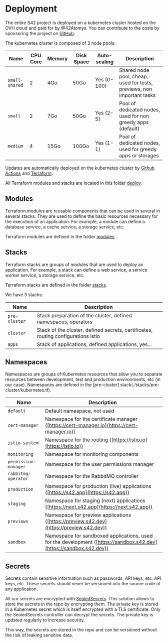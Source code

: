 # Deployment

The entire S42 project is deployed on a kubernetes cluster hosted on the OVH cloud and paid for by @42Atomys.
You can contribute to the costs by sponsoring the project on [GitHub](https://github.com/sponsors/42Atomys).

The kubernetes cluster is composed of 3 node pools:

| Name           | CPU Core | Memory | Disk Space | Auto-scaling | Description                                                            |
| -------------- | -------- | ------ | ---------- | ------------ | ---------------------------------------------------------------------- |
| `small-shared` | 2        | 4Go    | 50Go       | Yes (0-100)  | Shared node pool, cheap, used for tests, previews, non important tasks |
| `small`        | 2        | 7Go    | 50Go       | Yes (2-5)    | Pool of dedicated nodes, used for non greedy apps (default)            |
| `medium`       | 4        | 15Go   | 100Go      | Yes (1-1)    | Pool of dedicated nodes, used for greedy apps or storages              |

Updates are automatically deployed on the kubernetes cluster by
[Github Actions](../.github/workflows/ci.yaml) and [Terraform](https://terraform.io/).

All Terraform modules and stacks are located in this folder [deploy](./).

## Modules

Terraform modules are reusable components that can be used in several
in several stacks. They are used to define the basic resources
necessary for the execution of an application. For example, a module can define
a database service, a cache service, a storage service, etc.

Terraform modules are defined in the folder [modules](./modules/).

## Stacks

Terraform stacks are groups of modules that are used to deploy
an application. For example, a stack can define a web service, a service
worker service, a storage service, etc.

Terraform stacks are defined in the folder [stacks](./stacks/).

We have 3 stacks:

| Name          | Description                                                                       |
| ------------- | --------------------------------------------------------------------------------- |
| `pre-cluster` | Stack preparation of the cluster, defined namespaces, operators                   |
| `cluster`     | Stack of the cluster, defined secrets, certificates, routing configurations istio |
| `apps`        | Stack of applications, defined applications, yes...                               |

## Namespaces

Namespaces are groups of Kubernetes resources that allow you to separate
resources between development, test and production environments,
etc (in our case). Namespaces are defined in the [pre-cluster] stack(./stacks/pre-cluster/kubernetes.tf).

| Name                 | Description                                                                                                         |
| -------------------- | ------------------------------------------------------------------------------------------------------------------- |
| `default`            | Default namespace, not used                                                                                         |
| `cert-manager`       | Namespace for the certificate manager ([https://cert-manager.io](https://cert-manager.io))                          |
| `istio-system`       | Namespace for the routing ([https://istio.io](https://istio.io))                                                    |
| `monitoring`         | Namespace for monitoring components                                                                                 |
| `permission-manager` | Namespace for the user permissions manager                                                                          |
| `rabbitmq-operator`  | Namespace for the RabbitMQ controller                                                                               |
| `production`         | Namespace for production (live) applications ([https://s42.app](https://s42.app))                                   |
| `staging`            | Namespace for staging (next) applications ([https://next.s42.app](https://next.s42.app))                            |
| `previews`           | Namespace for preview applications ([https://preview.s42.dev](https://preview.s42.dev))                             |
| `sandbox`            | Namespace for sandboxed applications, used for the development ([https://sandbox.s42.dev](https://sandbox.s42.dev)) |

## Secrets

Secrets contain sensitive information such as passwords, API keys, etc.
API keys, etc. These secrets should never be versioned into the source code
of any application.

All our secrets are encrypted with [SealedSecrets](https://github.com/bitnami-labs/sealed-secrets). This solution allows to store the secrets in the repo by encrypting them. The private key is stored in a Kubernetes secret which is itself encrypted with a TLS certificate. Only the SealedSecrets controller can decrypt the secrets. The private key is updated regularly to increase security.

This way, the secrets are stored in the repo and can be versioned without the risk of leaking sensitive data.
